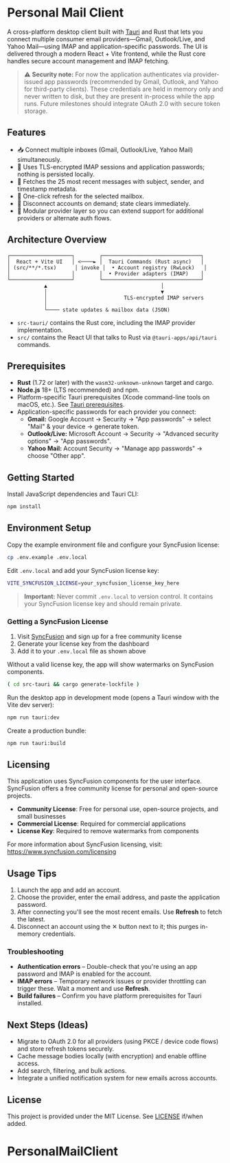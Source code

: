 # Personal Mail Client

A cross-platform desktop client built with [Tauri](https://tauri.app/) and Rust that lets you connect multiple consumer email providers—Gmail, Outlook/Live, and Yahoo Mail—using IMAP and application-specific passwords. The UI is delivered through a modern React + Vite frontend, while the Rust core handles secure account management and IMAP fetching.

> ⚠️ **Security note:** For now the application authenticates via provider-issued app passwords (recommended by Gmail, Outlook, and Yahoo for third-party clients). These credentials are held in memory only and never written to disk, but they are present in-process while the app runs. Future milestones should integrate OAuth 2.0 with secure token storage.

## Features

- 📥 Connect multiple inboxes (Gmail, Outlook/Live, Yahoo Mail) simultaneously.
- 🔐 Uses TLS-encrypted IMAP sessions and application passwords; nothing is persisted locally.
- 📨 Fetches the 25 most recent messages with subject, sender, and timestamp metadata.
- 🔄 One-click refresh for the selected mailbox.
- 🧹 Disconnect accounts on demand; state clears immediately.
- 🧩 Modular provider layer so you can extend support for additional providers or alternate auth flows.

## Architecture Overview

```
┌────────────────────┐        ┌────────────────────────────────┐
│  React + Vite UI   │ <────► │  Tauri Commands (Rust async)   │
│ (src/**/*.tsx)      │ invoke │  • Account registry (RwLock)   │
│                    │        │  • Provider adapters (IMAP)    │
└────────────────────┘        └────────────────────────────────┘
            ▲                                     │
            │                                     ▼
            │                         TLS-encrypted IMAP servers
            │
            └──── state updates & mailbox data (JSON)
```

- `src-tauri/` contains the Rust core, including the IMAP provider implementation.
- `src/` contains the React UI that talks to Rust via `@tauri-apps/api/tauri` commands.

## Prerequisites

- **Rust** (1.72 or later) with the `wasm32-unknown-unknown` target and cargo.
- **Node.js** 18+ (LTS recommended) and npm.
- Platform-specific Tauri prerequisites (Xcode command-line tools on macOS, etc.). See [Tauri prerequisites](https://tauri.app/v1/guides/getting-started/prerequisites).
- Application-specific passwords for each provider you connect:
  - **Gmail:** Google Account → Security → "App passwords" → select "Mail" & your device → generate token.
  - **Outlook/Live:** Microsoft Account → Security → "Advanced security options" → "App passwords".
  - **Yahoo Mail:** Account Security → "Manage app passwords" → choose "Other app".

## Getting Started

Install JavaScript dependencies and Tauri CLI:

```bash
npm install
```

## Environment Setup

Copy the example environment file and configure your SyncFusion license:

```bash
cp .env.example .env.local
```

Edit `.env.local` and add your SyncFusion license key:

```bash
VITE_SYNCFUSION_LICENSE=your_syncfusion_license_key_here
```

> **Important:** Never commit `.env.local` to version control. It contains your SyncFusion license key and should remain private.

### Getting a SyncFusion License

1. Visit [SyncFusion](https://www.syncfusion.com/) and sign up for a free community license
2. Generate your license key from the dashboard
3. Add it to your `.env.local` file as shown above

Without a valid license key, the app will show watermarks on SyncFusion components.

```bash
( cd src-tauri && cargo generate-lockfile )
```

Run the desktop app in development mode (opens a Tauri window with the Vite dev server):

```bash
npm run tauri:dev
```

Create a production bundle:

```bash
npm run tauri:build
```

## Licensing

This application uses SyncFusion components for the user interface. SyncFusion offers a free community license for personal and open-source projects.

- **Community License**: Free for personal use, open-source projects, and small businesses
- **Commercial License**: Required for commercial applications
- **License Key**: Required to remove watermarks from components

For more information about SyncFusion licensing, visit: https://www.syncfusion.com/licensing

## Usage Tips

1. Launch the app and add an account.
2. Choose the provider, enter the email address, and paste the application password.
3. After connecting you'll see the most recent emails. Use **Refresh** to fetch the latest.
4. Disconnect an account using the ✕ button next to it; this purges in-memory credentials.

### Troubleshooting

- **Authentication errors** – Double-check that you're using an app password and IMAP is enabled for the account.
- **IMAP errors** – Temporary network issues or provider throttling can trigger these. Wait a moment and use **Refresh**.
- **Build failures** – Confirm you have platform prerequisites for Tauri installed.

## Next Steps (Ideas)

- Migrate to OAuth 2.0 for all providers (using PKCE / device code flows) and store refresh tokens securely.
- Cache message bodies locally (with encryption) and enable offline access.
- Add search, filtering, and bulk actions.
- Integrate a unified notification system for new emails across accounts.

## License

This project is provided under the MIT License. See [LICENSE](LICENSE) if/when added.
# PersonalMailClient
